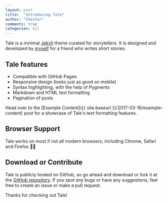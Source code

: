 ```yaml
---
layout: post
title:  "Introducing Tale"
author: "Chester"
comments: true
categories: nil
---
```


Tale is a minimal [Jekyll](https://jekyllrb.com/) theme curated for storytellers. It is designed and developed by [myself](https://github.com/chesterhow/) for a friend who writes short stories.

## Tale features
- Compatible with GitHub Pages
- Responsive design (looks just as good on mobile)
- Syntax highlighting, with the help of Pygments
- Markdown and HTML text formatting
- Pagination of posts

Head over to the [Example Content]({{ site.baseurl }}/2017-03-16/example-content) post for a showcase of Tale's text formatting features.

## Browser Support
Tale works on most if not all modern browsers, including Chrome, Safari and Firefox 👍🏼

## Download or Contribute
Tale is publicly hosted on GitHub, so go ahead and download or fork it at the [GitHub repository](https://github.com/chesterhow/tale). If you spot any bugs or have any suggestions, feel free to create an issue or make a pull request.

Thanks for checking out Tale!
